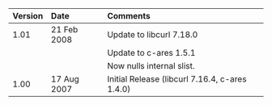 | **Version** | **Date** | **Comments** |
|:------------|:---------|:-------------|
| 1.01 | 21 Feb 2008 | Update to libcurl 7.18.0 |
|  |  | Update to c-ares 1.5.1 |
|  |  | Now nulls internal slist. |
| 1.00 | 17 Aug 2007 | Initial Release (libcurl 7.16.4, c-ares 1.4.0) |